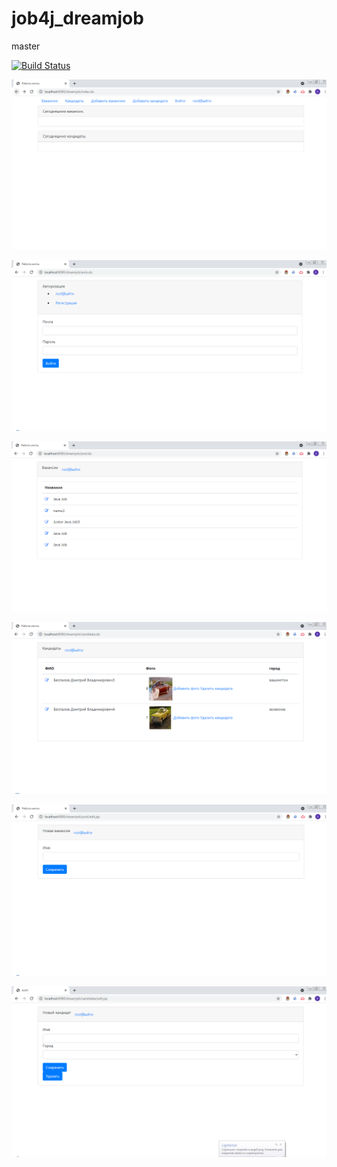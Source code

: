 # job4j_dreamjob
master

[![Build Status](https://travis-ci.org/bespalov0928/job4j_dreamjob.svg?branch=main)](https://travis-ci.org/bespalov0928/job4j_dreamjob)

![alt text](images/page1.png)

![alt text](images/page2.png)

![alt text](images/page3.png)

![alt text](images/page4.png)

![alt text](images/page5.png)

![alt text](images/page6.png)

